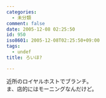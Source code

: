 ```yaml
---
categories:
  - 未分類
comment: false
date: 2005-12-08 02:25:50
id: 950
iso8601: 2005-12-08T02:25:50+09:00
tags:
  - undef
title: ろいほ?

---
```


<div class="entry-body">
                                 <p>近所のロイヤルホストでブランチ。<br />
ま、店的にはモーニングなんだけど。</p>
                              </div>    	